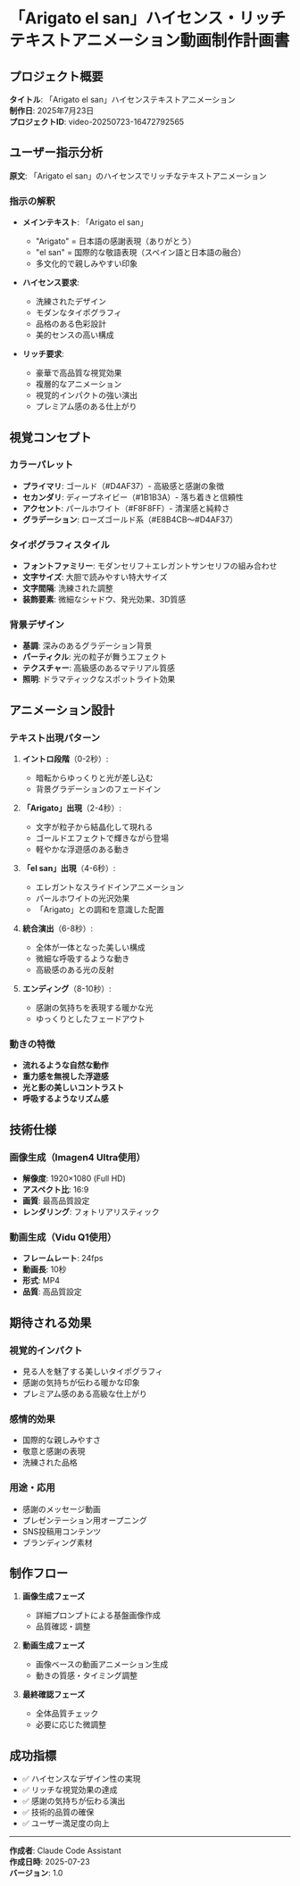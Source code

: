 # 「Arigato el san」ハイセンス・リッチテキストアニメーション動画制作計画書

## プロジェクト概要

**タイトル**: 「Arigato el san」ハイセンステキストアニメーション  
**制作日**: 2025年7月23日  
**プロジェクトID**: video-20250723-16472792565

## ユーザー指示分析

**原文**: 「Arigato el san」のハイセンスでリッチなテキストアニメーション

### 指示の解釈
- **メインテキスト**: 「Arigato el san」
  - "Arigato" = 日本語の感謝表現（ありがとう）
  - "el san" = 国際的な敬語表現（スペイン語と日本語の融合）
  - 多文化的で親しみやすい印象

- **ハイセンス要求**:
  - 洗練されたデザイン
  - モダンなタイポグラフィ
  - 品格のある色彩設計
  - 美的センスの高い構成

- **リッチ要求**:
  - 豪華で高品質な視覚効果
  - 複層的なアニメーション
  - 視覚的インパクトの強い演出
  - プレミアム感のある仕上がり

## 視覚コンセプト

### カラーパレット
- **プライマリ**: ゴールド（#D4AF37）- 高級感と感謝の象徴
- **セカンダリ**: ディープネイビー（#1B1B3A）- 落ち着きと信頼性
- **アクセント**: パールホワイト（#F8F8FF）- 清潔感と純粋さ
- **グラデーション**: ローズゴールド系（#E8B4CB～#D4AF37）

### タイポグラフィスタイル
- **フォントファミリー**: モダンセリフ＋エレガントサンセリフの組み合わせ
- **文字サイズ**: 大胆で読みやすい特大サイズ
- **文字間隔**: 洗練された調整
- **装飾要素**: 微細なシャドウ、発光効果、3D質感

### 背景デザイン
- **基調**: 深みのあるグラデーション背景
- **パーティクル**: 光の粒子が舞うエフェクト
- **テクスチャー**: 高級感のあるマテリアル質感
- **照明**: ドラマティックなスポットライト効果

## アニメーション設計

### テキスト出現パターン
1. **イントロ段階**（0-2秒）:
   - 暗転からゆっくりと光が差し込む
   - 背景グラデーションのフェードイン

2. **「Arigato」出現**（2-4秒）:
   - 文字が粒子から結晶化して現れる
   - ゴールドエフェクトで輝きながら登場
   - 軽やかな浮遊感のある動き

3. **「el san」出現**（4-6秒）:
   - エレガントなスライドインアニメーション
   - パールホワイトの光沢効果
   - 「Arigato」との調和を意識した配置

4. **統合演出**（6-8秒）:
   - 全体が一体となった美しい構成
   - 微細な呼吸するような動き
   - 高級感のある光の反射

5. **エンディング**（8-10秒）:
   - 感謝の気持ちを表現する暖かな光
   - ゆっくりとしたフェードアウト

### 動きの特徴
- **流れるような自然な動作**
- **重力感を無視した浮遊感**
- **光と影の美しいコントラスト**
- **呼吸するようなリズム感**

## 技術仕様

### 画像生成（Imagen4 Ultra使用）
- **解像度**: 1920×1080 (Full HD)
- **アスペクト比**: 16:9
- **画質**: 最高品質設定
- **レンダリング**: フォトリアリスティック

### 動画生成（Vidu Q1使用）
- **フレームレート**: 24fps
- **動画長**: 10秒
- **形式**: MP4
- **品質**: 高品質設定

## 期待される効果

### 視覚的インパクト
- 見る人を魅了する美しいタイポグラフィ
- 感謝の気持ちが伝わる暖かな印象
- プレミアム感のある高級な仕上がり

### 感情的効果
- 国際的な親しみやすさ
- 敬意と感謝の表現
- 洗練された品格

### 用途・応用
- 感謝のメッセージ動画
- プレゼンテーション用オープニング
- SNS投稿用コンテンツ
- ブランディング素材

## 制作フロー

1. **画像生成フェーズ**
   - 詳細プロンプトによる基盤画像作成
   - 品質確認・調整

2. **動画生成フェーズ**
   - 画像ベースの動画アニメーション生成
   - 動きの質感・タイミング調整

3. **最終確認フェーズ**
   - 全体品質チェック
   - 必要に応じた微調整

## 成功指標

- ✅ ハイセンスなデザイン性の実現
- ✅ リッチな視覚効果の達成
- ✅ 感謝の気持ちが伝わる演出
- ✅ 技術的品質の確保
- ✅ ユーザー満足度の向上

---

**作成者**: Claude Code Assistant  
**作成日時**: 2025-07-23  
**バージョン**: 1.0